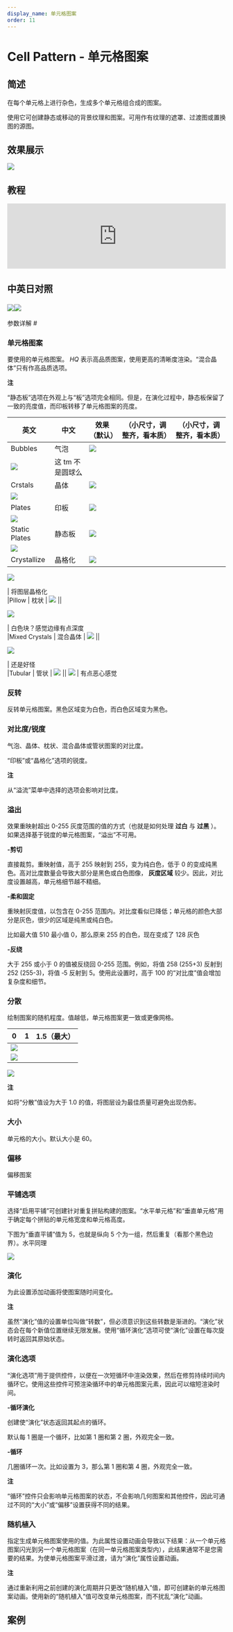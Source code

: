 ```yaml
---
display_name: 单元格图案
order: 11
---
```


# Cell Pattern - 单元格图案

## 简述

在每个单元格上进行杂色，生成多个单元格组合成的图案。

使用它可创建静态或移动的背景纹理和图案。可用作有纹理的遮罩、过渡图或置换图的源图。

## 效果展示

![](https://cdn.yuelili.com/20211230142734.png)

## 教程

<iframe src="https://player.bilibili.com/player.html?bvid=BV1e34y1X7Vj&page=21&high_quality=1" width="100%" allowfullscreen="allowfullscreen" frameborder="0"></iframe>

## 中英日对照

### ![](https://mir.yuelili.com/user/AE/effects/AE-Effects-Generate-Cell_Pattern.png)![](https://mir.yuelili.com/user/AE/effects/AE-Effects-Generate-Cell_Pattern_cn.png)

参数详解 #

### 单元格图案

要使用的单元格图案。 _HQ_ 表示高品质图案，使用更高的清晰度渲染。“混合晶体”只有作高品质选项。

**注**

“静态板”选项在外观上与“板”选项完全相同。但是，在演化过程中，静态板保留了一致的亮度值，而印板转移了单元格图案的亮度。

| 英文                                            | 中文             | 效果（默认）                                    | （小尺寸，调整齐，看本质） | （小尺寸，调整齐，看本质） |
| ----------------------------------------------- | ---------------- | ----------------------------------------------- | -------------------------- | -------------------------- |
| Bubbles                                         | 气泡             | ![](https://cdn.yuelili.com/20211230142209.png) |                            |
| ![](https://cdn.yuelili.com/20211230143116.png) | 这 tm 不是圆球么 |
| Crstals                                         | 晶体             | ![](https://cdn.yuelili.com/20211230142317.png) |                            |
| ![](https://cdn.yuelili.com/20211230143156.png) |
| Plates                                          | 印板             | ![](https://cdn.yuelili.com/20211230142346.png) |                            |
| ![](https://cdn.yuelili.com/20211230143245.png) |
| Static Plates                                   | 静态板           | ![](https://cdn.yuelili.com/20211230142458.png) |                            |
| ![](https://cdn.yuelili.com/20211230143305.png) |
| Crystallize                                     | 晶格化           | ![](https://cdn.yuelili.com/20211230142734.png) |                            |

![](https://cdn.yuelili.com/20211230143358.png)

| 将图层晶格化  
|Pillow | 枕状 | ![](https://cdn.yuelili.com/20211230142523.png) ||

![](https://cdn.yuelili.com/20211230143437.png)

| 白色块？感觉边缘有点深度  
|Mixed Crystals | 混合晶体 | ![](https://cdn.yuelili.com/20211230142542.png) ||

![](https://cdn.yuelili.com/20211230143519.png)

| 还是好怪  
|Tubular | 管状 | ![](https://cdn.yuelili.com/20211230142603.png) ||
![](https://cdn.yuelili.com/20211230143544.png) | 有点恶心感觉

### 反转

反转单元格图案。黑色区域变为白色，而白色区域变为黑色。

### 对比度/锐度

气泡、晶体、枕状、混合晶体或管状图案的对比度。

“印板”或“晶格化”选项的锐度。

**注**

从“溢流”菜单中选择的选项会影响对比度。

### 溢出

效果重映射超出 0-255 灰度范围的值的方式（也就是如何处理 **过白** 与 **过黑** ）。如果选择基于锐度的单元格图案，“溢出”不可用。

**-剪切**

直接裁剪。重映射值，高于 255 映射到 255，变为纯白色，低于 0 的变成纯黑色。高对比度数量会导致大部分是黑色或白色图像， **灰度区域**
较少。因此，对比度设置越高，单元格细节越不精细。

**-柔和固定**

重映射灰度值，以包含在 0-255 范围内。对比度看似已降低；单元格的颜色大部分是灰色，很少的区域是纯黑或纯白色。

比如最大值 510 最小值 0，那么原来 255 的白色，现在变成了 128 灰色

**-反绕**

大于 255 或小于 0 的值被反绕回 0-255 范围。例如，将值 258 (255+3) 反射到 252 (255-3)，将值 ‑5 反射到
5。使用此设置时，高于 100 的“对比度”值会增加复杂度和细节。

### 分散

绘制图案的随机程度。值越低，单元格图案更一致或更像网格。

| 0                                               | 1   | 1.5（最大） |
| ----------------------------------------------- | --- | ----------- |
| ![](https://cdn.yuelili.com/20211230143116.png) |
| ![](https://cdn.yuelili.com/20211230142209.png) |

![](https://cdn.yuelili.com/20211230145422.png)

**注**

如将“分散”值设为大于 1.0 的值，将图层设为最佳质量可避免出现伪影。

### 大小

单元格的大小。默认大小是 60。

### 偏移

偏移图案

### 平铺选项

选择“启用平铺”可创建针对重复拼贴构建的图案。“水平单元格”和“垂直单元格”用于确定每个拼贴的单元格宽度和单元格高度。

下图为“垂直平铺”值为 5，也就是纵向 5 个为一组，然后重复（看那个黑色边界）。水平同理

![](https://cdn.yuelili.com/20211230145630.png)

### 演化

为此设置添加动画将使图案随时间变化。

**注**

虽然“演化”值的设置单位叫做“转数”，但必须意识到这些转数是渐进的。“演化”状态会在每个新值位置继续无限发展。使用“循环演化”选项可使“演化”设置在每次旋转时返回其原始状态。

### 演化选项

“演化选项”用于提供控件，以便在一次短循环中渲染效果，然后在修剪持续时间内循环它。使用这些控件可预渲染循环中的单元格图案元素，因此可以缩短渲染时间。

**-循环演化**

创建使“演化”状态返回其起点的循环。

默认每 1 圈是一个循环，比如第 1 圈和第 2 圈，外观完全一致。

**-循环**

几圈循环一次。比如设置为 3，那么第 1 圈和第 4 圈，外观完全一致。

**注**

“循环”控件只会影响单元格图案的状态，不会影响几何图案和其他控件，因此可通过不同的“大小”或“偏移”设置获得不同的结果。

### 随机植入

指定生成单元格图案使用的值。为此属性设置动画会导致以下结果：从一个单元格图案闪光到另一个单元格图案（在同一单元格图案类型内），此结果通常不是您需要的结果。为使单元格图案平滑过渡，请为“演化”属性设置动画。

**注**

通过重新利用之前创建的演化周期并只更改“随机植入”值，即可创建新的单元格图案动画。使用新的“随机植入”值可改变单元格图案，而不扰乱“演化”动画。

## 案例
